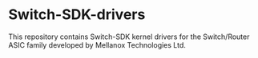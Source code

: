 # Switch-SDK-drivers

This repository contains Switch-SDK kernel drivers for the Switch/Router ASIC family developed by Mellanox Technologies Ltd.
